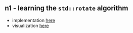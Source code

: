 ## n1 - learning the `std::rotate` algorithm

- implementation [here](./main.cpp)
- visualization [here](./n1.png)